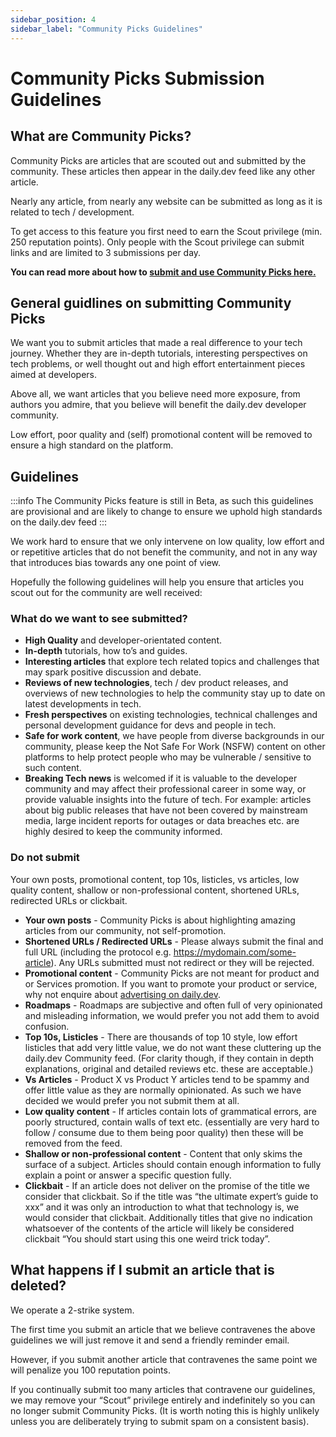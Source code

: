 ```yaml
---
sidebar_position: 4
sidebar_label: "Community Picks Guidelines"
---
```

# Community Picks Submission Guidelines

## What are Community Picks?
Community Picks are articles that are scouted out and submitted by the community. These articles then appear in the daily.dev feed like any other article.

Nearly any article, from nearly any website can be submitted as long as it is related to tech / development.

To get access to this feature you first need to earn the Scout privilege (min. 250 reputation points). Only people with the Scout privilege can submit links and are limited to 3 submissions per day.

**You can read more about how to [submit and use Community Picks here.](https://docs.daily.dev/docs/key-features/community-picks)** 

## General guidlines on submitting Community Picks
We want you to submit articles that made a real difference to your tech journey. Whether they are in-depth tutorials, interesting perspectives on tech problems, or well thought out and high effort entertainment pieces aimed at developers.

Above all, we want articles that you believe need more exposure, from authors you admire, that you believe will benefit the daily.dev developer community.

Low effort, poor quality and (self) promotional content will be removed to ensure a high standard on the platform.

## Guidelines
:::info
The Community Picks feature is still in Beta, as such this guidelines are provisional and are likely to change to ensure we uphold high standards on the daily.dev feed
:::

We work hard to ensure that we only intervene on low quality, low effort and or repetitive articles that do not benefit the community, and not in any way that introduces bias towards any one point of view.

Hopefully the following guidelines will help you ensure that articles you scout out for the community are well received:

### What do we want to see submitted?

- **High Quality** and developer-orientated content. 
- **In-depth** tutorials, how to’s and guides.
- **Interesting articles** that explore tech related topics and challenges that may spark positive discussion and debate.
- **Reviews of new technologies**, tech / dev product releases, and overviews of new technologies to help the community stay up to date on latest developments in tech.
- **Fresh perspectives** on existing technologies, technical challenges and personal development guidance for devs and people in tech.
- **Safe for work content**, we have people from diverse backgrounds in our community, please keep the Not Safe For Work (NSFW) content on other platforms to help protect people who may be vulnerable / sensitive to such content.
- **Breaking Tech news** is welcomed if it is valuable to the developer community and may affect their professional career in some way, or provide valuable insights into the future of tech. For example: articles about big public releases that have not been covered by mainstream media, large incident reports for outages or data breaches etc. are highly desired to keep the community informed.


### Do not submit

Your own posts, promotional content, top 10s, listicles, vs articles, low quality content, shallow or non-professional content, shortened URLs, redirected URLs or clickbait.

- **Your own posts** - Community Picks is about highlighting amazing articles from our community, not self-promotion.
- **Shortened URLs / Redirected URLs** - Please always submit the final and full URL (including the protocol e.g. https://mydomain.com/some-article). Any URLs submitted must not redirect or they will be rejected.
- **Promotional content** - Community Picks are not meant for product and or Services promotion. If you want to promote your product or service, why not enquire about [advertising on daily.dev](https://promote.daily.dev/).
- **Roadmaps** - Roadmaps are subjective and often full of very opinionated and misleading information, we would prefer you not add them to avoid confusion. 
- **Top 10s, Listicles** - There are thousands of top 10 style, low effort listicles that add very little value, we do not want these cluttering up the daily.dev Community feed. (For clarity though, if they contain in depth explanations, original and detailed reviews etc. these are acceptable.)
- **Vs Articles** - Product X vs Product Y articles tend to be spammy and offer little value as they are normally opinionated. As such we have decided we would prefer you not submit them at all.
- **Low quality content** - If articles contain lots of grammatical errors, are poorly structured, contain walls of text etc. (essentially are very hard to follow / consume due to them being poor quality) then these will be removed from the feed.
- **Shallow or non-professional content** - Content that only skims the surface of a subject. Articles should contain enough information to fully explain a point or answer a specific question fully. 
- **Clickbait** - If an article does not deliver on the promise of the title we consider that clickbait. So if the title was “the ultimate expert’s guide to xxx” and it was only an introduction to what that technology is, we would consider that clickbait. Additionally titles that give no indication whatsoever of the contents of the article will likely be considered clickbait “You should start using this one weird trick today”.  

## What happens if I submit an article that is deleted?

We operate a 2-strike system.

The first time you submit an article that we believe contravenes the above guidelines we will just remove it and send a friendly reminder email.

However, if you submit another article that contravenes the same point we will penalize you 100 reputation points.

If you continually submit too many articles that contravene our guidelines, we may remove your “Scout” privilege entirely and indefinitely so you can no longer submit Community Picks. (It is worth noting this is highly unlikely unless you are deliberately trying to submit spam on a consistent basis).

